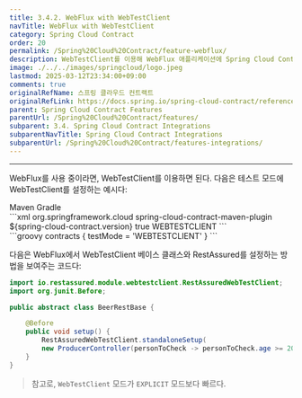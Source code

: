 ```yaml
---
title: 3.4.2. WebFlux with WebTestClient
navTitle: WebFlux with WebTestClient
category: Spring Cloud Contract
order: 20
permalink: /Spring%20Cloud%20Contract/feature-webflux/
description: WebTestClient를 이용해 WebFlux 애플리케이션에 Spring Cloud Contract 적용하기
image: ./../../images/springcloud/logo.jpeg
lastmod: 2025-03-12T23:34:00+09:00
comments: true
originalRefName: 스프링 클라우드 컨트랙트
originalRefLink: https://docs.spring.io/spring-cloud-contract/reference/4.2.0/project-features-flows/feature-webflux.html
parent: Spring Cloud Contract Features
parentUrl: /Spring%20Cloud%20Contract/features/
subparent: 3.4. Spring Cloud Contract Integrations
subparentNavTitle: Spring Cloud Contract Integrations
subparentUrl: /Spring%20Cloud%20Contract/features-integrations/
---
```

<script>defaultLanguages = ['maven']</script>

---

WebFlux를 사용 중이라면, WebTestClient를 이용하면 된다. 다음은 테스트 모드에 WebTestClient를 설정하는 예시다:

<div class="switch-language-wrapper maven gradle">
<span class="switch-language maven">Maven</span>
<span class="switch-language gradle">Gradle</span>
</div>
<div class="language-only-for-maven maven gradle"></div>
```xml
<plugin>
    <groupId>org.springframework.cloud</groupId>
    <artifactId>spring-cloud-contract-maven-plugin</artifactId>
    <version>${spring-cloud-contract.version}</version>
    <extensions>true</extensions>
    <configuration>
        <testMode>WEBTESTCLIENT</testMode>
    </configuration>
</plugin>
```
<div class="language-only-for-gradle maven gradle"></div>
```groovy
contracts {
		testMode = 'WEBTESTCLIENT'
}
```

다음은 WebFlux에서 WebTestClient 베이스 클래스와 RestAssured를 설정하는 방법을 보여주는 코드다:

```java
import io.restassured.module.webtestclient.RestAssuredWebTestClient;
import org.junit.Before;

public abstract class BeerRestBase {

	@Before
	public void setup() {
		RestAssuredWebTestClient.standaloneSetup(
		new ProducerController(personToCheck -> personToCheck.age >= 20));
	}
}
```

> 참고로, `WebTestClient` 모드가 `EXPLICIT` 모드보다 빠르다.